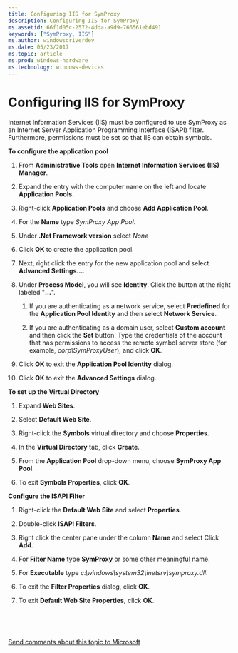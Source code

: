 ```yaml
---
title: Configuring IIS for SymProxy
description: Configuring IIS for SymProxy
ms.assetid: 66f1d05c-2572-4dda-a9d9-766561ebd491
keywords: ["SymProxy, IIS"]
ms.author: windowsdriverdev
ms.date: 05/23/2017
ms.topic: article
ms.prod: windows-hardware
ms.technology: windows-devices
---
```


# Configuring IIS for SymProxy


Internet Information Services (IIS) must be configured to use SymProxy as an Internet Server Application Programming Interface (ISAPI) filter. Furthermore, permissions must be set so that IIS can obtain symbols.

**To configure the application pool**

1.  From **Administrative Tools** open **Internet Information Services (IIS) Manager**.

2.  Expand the entry with the computer name on the left and locate **Application Pools**.

3.  Right-click **Application Pools** and choose **Add Application Pool**.

4.  For the **Name** type *SymProxy App Pool*.

5.  Under **.Net Framework version** select *None*

6.  Click **OK** to create the application pool.

7.  Next, right click the entry for the new application pool and select **Advanced Settings…**.

8.  Under **Process Model**, you will see **Identity**. Click the button at the right labeled "**…**".

    1.  If you are authenticating as a network service, select **Predefined** for the **Application Pool Identity** and then select **Network Service**.

    2.  If you are authenticating as a domain user, select **Custom account** and then click the **Set** button. Type the credentials of the account that has permissions to access the remote symbol server store (for example, *corp\\SymProxyUser*), and click **OK**.

9.  Click **OK** to exit the **Application Pool Identity** dialog.

10. Click **OK** to exit the **Advanced Settings** dialog.

**To set up the Virtual Directory**

1.  Expand **Web Sites**.

2.  Select **Default Web Site**.

3.  Right-click the **Symbols** virtual directory and choose **Properties**.

4.  In the **Virtual Directory** tab, click **Create**.

5.  From the **Application Pool** drop-down menu, choose **SymProxy App Pool**.

6.  To exit **Symbols Properties**, click **OK**.

**Configure the ISAPI Filter**

1.  Right-click the **Default Web Site** and select **Properties**.

2.  Double-click **ISAPI Filters**.

3.  Right click the center pane under the column **Name** and select Click **Add**.

4.  For **Filter Name** type **SymProxy** or some other meaningful name.

5.  For **Executable** type *c:\\windows\\system32\\inetsrv\\symproxy.dll*.

6.  To exit the **Filter Properties** dialog, click **OK**.

7.  To exit **Default Web Site Properties,** click **OK**.

 

 

[Send comments about this topic to Microsoft](mailto:wsddocfb@microsoft.com?subject=Documentation%20feedback%20[debugger\debugger]:%20Configuring%20IIS%20for%20SymProxy%20%20RELEASE:%20%285/15/2017%29&body=%0A%0APRIVACY%20STATEMENT%0A%0AWe%20use%20your%20feedback%20to%20improve%20the%20documentation.%20We%20don't%20use%20your%20email%20address%20for%20any%20other%20purpose,%20and%20we'll%20remove%20your%20email%20address%20from%20our%20system%20after%20the%20issue%20that%20you're%20reporting%20is%20fixed.%20While%20we're%20working%20to%20fix%20this%20issue,%20we%20might%20send%20you%20an%20email%20message%20to%20ask%20for%20more%20info.%20Later,%20we%20might%20also%20send%20you%20an%20email%20message%20to%20let%20you%20know%20that%20we've%20addressed%20your%20feedback.%0A%0AFor%20more%20info%20about%20Microsoft's%20privacy%20policy,%20see%20http://privacy.microsoft.com/default.aspx. "Send comments about this topic to Microsoft")




